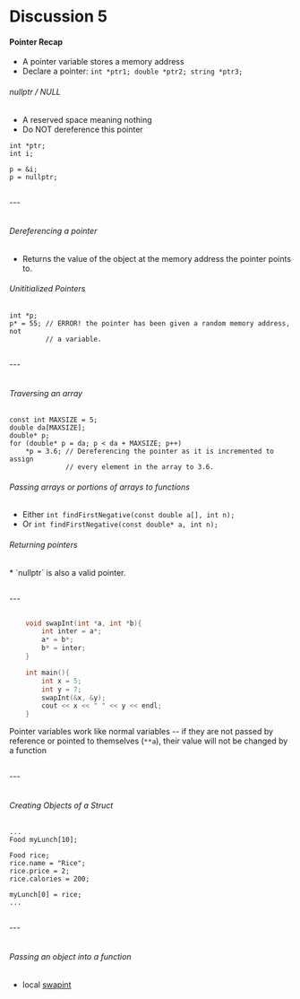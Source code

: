 <h1>Discussion 5</h1>

<h4>Pointer Recap</h4>

  * A pointer variable stores a memory address
  * Declare a pointer: `int *ptr1; double *ptr2; string *ptr3; `

<h6>nullptr / NULL</h6>

  * A reserved space meaning nothing
  * Do NOT dereference this pointer

<p></p>

    int *ptr;    
    int i;

    p = &i;
    p = nullptr;

<p style = "height:1px;"></p>
---
<p style = "height:1px;"></p>


<h6>Dereferencing a pointer</h6>

  * Returns the value of the object at the memory address the pointer points to.

<h6>Unititialized Pointers</h6>

    int *p;
    p* = 55; // ERROR! the pointer has been given a random memory address, not
             // a variable.

<p style = "height:1px;"></p>
---
<p style = "height:1px;"></p>

<h6>Traversing an array</h6>

    const int MAXSIZE = 5;
    double da[MAXSIZE];
    double* p;
    for (double* p = da; p < da + MAXSIZE; p++)
        *p = 3.6; // Dereferencing the pointer as it is incremented to assign
                  // every element in the array to 3.6.


<h6>Passing arrays or portions of arrays to functions</h6>

  * Either `int findFirstNegative(const double a[], int n);`
  * Or `int findFirstNegative(const double* a, int n);`

  <h6>Returning pointers</h6>
    * `nullptr` is also a valid pointer.

<p style = "height:1px;"></p>
---
<p style = "height:1px;"></p>

``` c++
    void swapInt(int *a, int *b){
        int inter = a*;
        a* = b*;
        b* = inter;
    }

    int main(){
        int x = 5;
        int y = 7;
        swapInt(&x, &y);
        cout << x << " " << y << endl;
    }
```

Pointer variables work like normal variables -- if they are not passed by reference or pointed to themselves (`**a`), their value will not be changed by a function

<p style = "height:1px;"></p>
---
<p style = "height:1px;"></p>

<h6>Creating Objects of a Struct</h6>

    ...
    Food myLunch[10];
    
    Food rice;
    rice.name = "Rice";
    rice.price = 2;
    rice.calories = 200;

    myLunch[0] = rice;
    ...

<p style = "height:1px;"></p>
---
<p style = "height:1px;"></p>

<h6>Passing an object into a function</h6>

  * local [swapint](/home/mudith/Documents/Notes/swapInt.cpp)